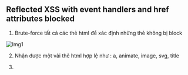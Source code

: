 ## Reflected XSS with event handlers and href attributes blocked

1. Brute-force tất cả các thẻ html để xác định những thẻ không bị block

![Img1](\asset/../img/brute_force_tag.png)

2. Nhận được một vài thẻ html hợp lệ như : a, animate, image, svg, title

3. 